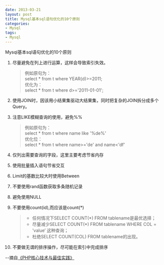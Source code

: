 ```yaml
---
date: 2013-03-21
layout: post
title: Mysql基本sql语句优化的10个原则
categories:
- Mysql
tags:
- Mysql
---
```


Mysql基本sql语句优化的10个原则

1. 尽量避免在列上进行运算，这样会导致索引失效。

    > 例如原句为：  
    > select * from t where YEAR(d)>=2011;  
    > 优化为：  
    > select * from t where d>='2011-01-01';
    
2. 使用JOIN时，因该用小结果集驱动大结果集，同时把复杂的JOIN拆分成多个Query。
3. 注意LIKE模糊查询的使用，避免%%

    > 例如原句为：  
    > select * from t where name like '%de%'  
    > 优化位：  
    > select * from t where name>='de' and name<'df'
    
4. 仅列出需要查询的字段，这里主要考虑节省内存
5. 使用批量插入语句节省交互
6. Limit的基数比较大时使用Between
7. 不要使用rand函数获取多条随机记录
8. 避免使用NULL
9. 不要使用count(id),而应该是count(*)

    > * 任何情况下SELECT COUNT(*) FROM tablename是最优选择；
    > * 尽量减少SELECT COUNT(*) FROM tablename WHERE COL = 'value’ 这种查询；
    > * 杜绝SELECT COUNT(COL) FROM tablename的出现。 

10. 不要做无谓的排序操作，尽可能在索引中完成排序

--摘自[《PHP核心技术与最佳实践》](http://book.douban.com/subject/20370984/)
